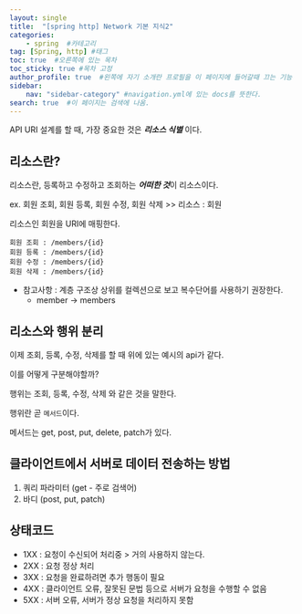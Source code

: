 ```yaml
---
layout: single
title:  "[spring http] Network 기본 지식2"
categories: 
    - spring  #카테고리
tag: [Spring, http] #태그
toc: true  #오른쪽에 있는 목차
toc_sticky: true #목차 고정
author_profile: true  #왼쪽에 자기 소개란 프로필을 이 페이지에 들어갈때 끄는 기능
sidebar:
    nav: "sidebar-category" #navigation.yml에 있는 docs를 뜻한다.
search: true  #이 페이지는 검색에 나옴.
---
```


API URI 설계를 할 때, 가장 중요한 것은 ***리소스 식별*** 이다.

## 리소스란?

리소스란, 등록하고 수정하고 조회하는 ***어떠한 것***이 리소스이다.

ex. 회원 조회, 회원 등록, 회원 수정, 회원 삭제 >> 리소스 : 회원

리소스인 회원을 URI에 매핑한다.

```plaintext
회원 조회 : /members/{id}
회원 등록 : /members/{id}
회원 수정 : /members/{id}
회원 삭제 : /members/{id}
```

* 참고사항 : 계층 구조상 상위를 컬렉션으로 보고 복수단어를 사용하기 권장한다.
  * member -> members

## 리소스와 행위 분리

이제 조회, 등록, 수정, 삭제를 할 때 위에 있는 예시의 api가 같다.

이를 어떻게 구분해야할까?

행위는 조회, 등록, 수정, 삭제 와 같은 것을 말한다. 

행위란 곧 `메서드`이다.

메서드는 get, post, put, delete, patch가 있다.

## 클라이언트에서 서버로 데이터 전송하는 방법

1. 쿼리 파라미터 (get - 주로 검색어)
2. 바디 (post, put, patch)


## 상태코드
- 1XX : 요청이 수신되어 처리중 > 거의 사용하지 않는다.
- 2XX : 요청 정상 처리
- 3XX : 요청을 완료하려면 추가 행동이 필요
- 4XX : 클라이언트 오류, 잘못된 문법 등으로 서버가 요청을 수행할 수 없음
- 5XX : 서버 오류, 서버가 정상 요청을 처리하지 못함

